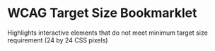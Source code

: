 # WCAG Target Size Bookmarklet
Highlights interactive elements that do not meet minimum target size requirement (24 by 24 CSS pixels)
